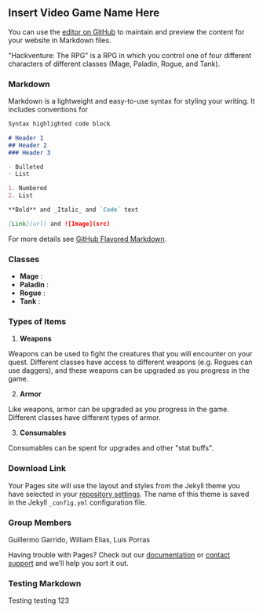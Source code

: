 ## Insert Video Game Name Here

You can use the [editor on GitHub](https://github.com/GuillermoGarrido/mlhLocalHackDay2017/edit/master/README.md) to maintain and preview the content for your website in Markdown files.

"Hackventure: The RPG" is a RPG in which you control one of four different characters of different classes (Mage, Paladin, Rogue, and Tank).

### Markdown

Markdown is a lightweight and easy-to-use syntax for styling your writing. It includes conventions for

```markdown
Syntax highlighted code block

# Header 1
## Header 2
### Header 3

- Bulleted
- List

1. Numbered
2. List

**Bold** and _Italic_ and `Code` text

[Link](url) and ![Image](src)
```

For more details see [GitHub Flavored Markdown](https://guides.github.com/features/mastering-markdown/).

### Classes

- **Mage** :
- **Paladin** :
- **Rogue** :
- **Tank** :

### Types of Items
1. <b>Weapons</b>

Weapons can be used to fight the creatures that you will encounter on your quest. Different classes have access to different weapons (e.g. Rogues can use daggers), and these weapons can be upgraded as you progress in the game. 
  
2. **Armor**

Like weapons, armor can be upgraded as you progress in the game. Different classes have different types of armor. 

3. **Consumables**

Consumables can be spent for upgrades and other "stat buffs". 

### Download Link

Your Pages site will use the layout and styles from the Jekyll theme you have selected in your [repository settings](https://github.com/GuillermoGarrido/mlhLocalHackDay2017/settings). The name of this theme is saved in the Jekyll `_config.yml` configuration file.

### Group Members

Guillermo Garrido, William Elias, Luis Porras

Having trouble with Pages? Check out our [documentation](https://help.github.com/categories/github-pages-basics/) or [contact support](https://github.com/contact) and we’ll help you sort it out.

### Testing Markdown

Testing testing 123

